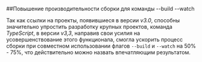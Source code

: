##Повышение производительности сборки для команды --build --watch

Так как ссылки на проекты, появившиеся в версии _v3.0_, способны значительно упростить разработку крупных проектов, команда _TypeScript_, в версии _v3,3_, направив свои усилия на усовершенствование этого функционала, смогла ускорить процесс сборки при совместном использовании флагов `--build` и `--watch` на 50% - 75%, что действительно можно назвать впечатляющим результатом.
